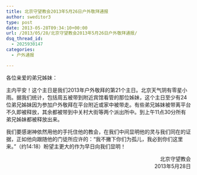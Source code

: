 ```yaml
---
title: 北京守望教会2013年5月26日户外敬拜通报
author: sweditor3
type: post
date: 2013-05-28T09:34:10+00:00
url: /2013/05/28/北京守望教会2013年5月26日户外敬拜通报/
dsq_thread_id:
  - 2025930147
categories:
  - 户外通报

---
```

各位亲爱的弟兄姊妹：

主内平安！这个主日是我们2013年户外敬拜的第21个主日。北京天气阴有零星小雨。据我们统计，包括周五被带到附近宾馆看管的那位姊妹，这个主日至少有24位弟兄姊妹因为参加户外敬拜在平台附近或家中被带走。有些弟兄姊妹被带离平台不久即被释放，其余都被带到中关村大街等两个派出所中。到上午11点30分所有弟兄姊妹都被释放出来。

我们要感谢神依然用他的手托住他的教会，在我们中间显明他的灵与我们同在的证据，正如他向跟随他的门徒所应许的：“我不撇下你们为孤儿，我必到你们这里来。”（约14:18）盼望主更大的作为早日向我们显明！

<p style="text-align: right;">
  北京守望教会<br /> 2013年5月28日
</p>